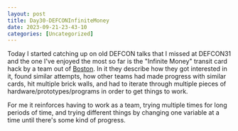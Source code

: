 ```yaml
---
layout: post
title: Day30-DEFCONInfiniteMoney 
date: 2023-09-21-23-43-10
categories: [Uncategorized]
---
```


Today I started catching up on old DEFCON talks that I missed at DEFCON31 and the one I've enjoyed the most so far is the "Infinite Money" transit card hack by a team out of [Boston](https://www.youtube.com/watch?v=1JT_lTfK69Q).  In it they describe how they got interested in it, found similar attempts, how other teams had made progress with similar cards, hit multiple brick walls, and had to iterate through multiple pieces of hardware/prototypes/programs in order to get things to work.  

For me it reinforces having to work as a team, trying multiple times for long periods of time, and trying different things by changing one variable at a time until there's some kind of progress.